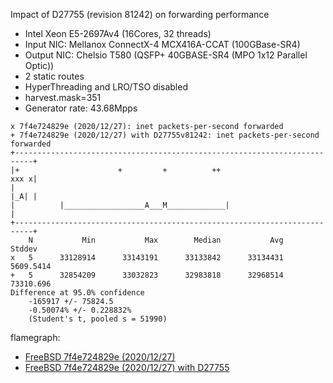 Impact of D27755 (revision 81242) on forwarding performance
  - Intel Xeon E5-2697Av4 (16Cores, 32 threads)
  - Input NIC: Mellanox ConnectX-4 MCX416A-CCAT (100GBase-SR4)
  - Output NIC: Chelsio T580 (QSFP+ 40GBASE-SR4 (MPO 1x12 Parallel Optic))
  - 2 static routes
  - HyperThreading and LRO/TSO disabled
  - harvest.mask=351
  - Generator rate: 43.68Mpps

```
x 7f4e724829e (2020/12/27): inet packets-per-second forwarded
+ 7f4e724829e (2020/12/27) with D27755v81242: inet packets-per-second forwarded
+--------------------------------------------------------------------------+
|+                      +         +          ++                       xxx x|
|                                                                     |_A| |
|          |__________________A___M_____________|                          |
+--------------------------------------------------------------------------+
    N           Min           Max        Median           Avg        Stddev
x   5      33128914      33143191      33133842      33134431     5609.5414
+   5      32854209      33032823      32983818      32968514     73310.696
Difference at 95.0% confidence
	-165917 +/- 75824.5
	-0.50074% +/- 0.228832%
	(Student's t, pooled s = 51990)
```

flamegraph:
  - [FreeBSD 7f4e724829e (2020/12/27)](bench.7f4e724829e_20201227.pmc.svg)
  - [FreeBSD 7f4e724829e (2020/12/27) with D27755](bench.7f4e724829e_20201227_D27755v81242.pmc.svg)

